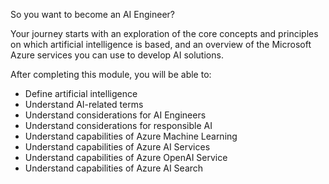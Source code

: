 So you want to become an AI Engineer?

Your journey starts with an exploration of the core concepts and principles on which artificial intelligence is based, and an overview of the Microsoft Azure services you can use to develop AI solutions.

After completing this module, you will be able to:

- Define artificial intelligence
- Understand AI-related terms
- Understand considerations for AI Engineers
- Understand considerations for responsible AI
- Understand capabilities of Azure Machine Learning
- Understand capabilities of Azure AI Services
- Understand capabilities of Azure OpenAI Service
- Understand capabilities of Azure AI Search
